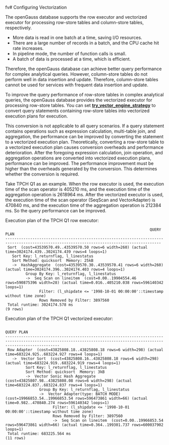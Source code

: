 fv# Configuring Vectorization<a name="EN-US_TOPIC_0000001241171615"></a>

The openGauss database supports the row executor and vectorized executor for processing row-store tables and column-store tables, respectively.

-   More data is read in one batch at a time, saving I/O resources.
-   There are a large number of records in a batch, and the CPU cache hit rate increases.
-   In pipeline mode, the number of function calls is small.
-   A batch of data is processed at a time, which is efficient.

Therefore, the openGauss database can achieve better query performance for complex analytical queries. However, column-store tables do not perform well in data insertion and update. Therefore, column-store tables cannot be used for services with frequent data insertion and update.

To improve the query performance of row-store tables in complex analytical queries, the openGauss database provides the vectorized executor for processing row-store tables. You can set  **[try\_vector\_engine\_strategy](../DatabaseReference/optimizer-method-configuration.md#section145867222412)**  to convert query statements containing row-store tables into vectorized execution plans for execution.

This conversion is not applicable to all query scenarios. If a query statement contains operations such as expression calculation, multi-table join, and aggregation, the performance can be improved by converting the statement to a vectorized execution plan. Theoretically, converting a row-store table to a vectorized execution plan causes conversion overheads and performance deterioration. After the foregoing expression calculation, join operation, and aggregation operations are converted into vectorized execution plans, performance can be improved. The performance improvement must be higher than the overheads generated by the conversion. This determines whether the conversion is required.

Take TPCH Q1 as an example. When the row executor is used, the execution time of the scan operator is 405210 ms, and the execution time of the aggregation operation is 2618964 ms. After the vectorized executor is used, the execution time of the scan operator \(SeqScan and VectorAdapter\) is 470840 ms, and the execution time of the aggregation operation is 212384 ms. So the query performance can be improved.

Execution plan of the TPCH Q1 row executor:

```
                                                                QUERY PLAN                                                                 
-------------------------------------------------------------------------------------------------------------------------------------------
 Sort  (cost=43539570.49..43539570.50 rows=6 width=260) (actual time=3024174.439..3024174.439 rows=4 loops=1)
   Sort Key: l_returnflag, l_linestatus
   Sort Method: quicksort  Memory: 25kB
   ->  HashAggregate  (cost=43539570.30..43539570.41 rows=6 width=260) (actual time=3024174.396..3024174.403 rows=4 loops=1)
         Group By Key: l_returnflag, l_linestatus
         ->  Seq Scan on lineitem  (cost=0.00..19904554.46 rows=590875396 width=28) (actual time=0.016..405210.038 rows=596140342 loops=1)
               Filter: (l_shipdate <= '1998-10-01 00:00:00'::timestamp without time zone)
               Rows Removed by Filter: 3897560
 Total runtime: 3024174.578 ms
(9 rows)
```

Execution plan of the TPCH Q1 vectorized executor:

```
                                                                             QUERY PLAN                                                                             
--------------------------------------------------------------------------------------------------------------------------------------------------------------------
 Row Adapter  (cost=43825808.18..43825808.18 rows=6 width=298) (actual time=683224.925..683224.927 rows=4 loops=1)
   ->  Vector Sort  (cost=43825808.16..43825808.18 rows=6 width=298) (actual time=683224.919..683224.919 rows=4 loops=1)
         Sort Key: l_returnflag, l_linestatus
         Sort Method: quicksort  Memory: 3kB
         ->  Vector Sonic Hash Aggregate  (cost=43825807.98..43825808.08 rows=6 width=298) (actual time=683224.837..683224.837 rows=4 loops=1)
               Group By Key: l_returnflag, l_linestatus
               ->  Vector Adapter(type: BATCH MODE)  (cost=19966853.54..19966853.54 rows=596473861 width=66) (actual time=0.982..470840.274 rows=596140342 loops=1)
                     Filter: (l_shipdate <= '1998-10-01 00:00:00'::timestamp without time zone)
                     Rows Removed by Filter: 3897560
                     ->  Seq Scan on lineitem  (cost=0.00..19966853.54 rows=596473861 width=66) (actual time=0.364..199301.737 rows=600037902 loops=1)
 Total runtime: 683225.564 ms
(11 rows)
```

